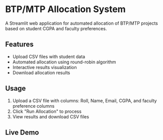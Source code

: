 # BTP/MTP Allocation System

A Streamlit web application for automated allocation of BTP/MTP projects based on student CGPA and faculty preferences.

## Features
- Upload CSV files with student data
- Automated allocation using round-robin algorithm
- Interactive results visualization
- Download allocation results

## Usage
1. Upload a CSV file with columns: Roll, Name, Email, CGPA, and faculty preference columns
2. Click "Run Allocation" to process
3. View results and download CSV files

## Live Demo

